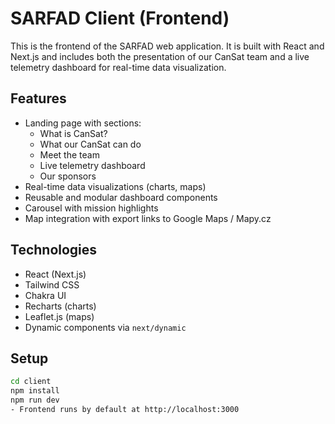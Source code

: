 # SARFAD Client (Frontend)

This is the frontend of the SARFAD web application. It is built with React and Next.js and includes both the presentation of our CanSat team and a live telemetry dashboard for real-time data visualization.

## Features

- Landing page with sections:
  - What is CanSat?
  - What our CanSat can do
  - Meet the team
  - Live telemetry dashboard
  - Our sponsors
- Real-time data visualizations (charts, maps)
- Reusable and modular dashboard components
- Carousel with mission highlights
- Map integration with export links to Google Maps / Mapy.cz

## Technologies

- React (Next.js)
- Tailwind CSS
- Chakra UI
- Recharts (charts)
- Leaflet.js (maps)
- Dynamic components via `next/dynamic`

## Setup

```bash
cd client
npm install
npm run dev
- Frontend runs by default at http://localhost:3000
```
